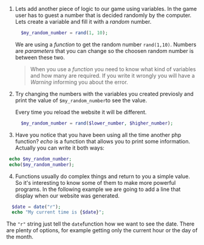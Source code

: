 1. Lets add another piece of logic to our game using variables. In the game user has to guest a number that is decided randomly by the computer. Lets create a variable and fill it with a *random* number.

   ```php
     $my_random_number = rand(1, 10);
    ```

    We are using a *function* to get the random number `rand(1,10)`. Numbers are *parameters* that you can change so the choosen random number is between these two.

    > When you use a *function* you need to know what kind of variables and how many are required. If you write it wrongly you will have a *Warning* informing you about the error.

2. Try changing the numbers with the variables you created previosly and print the value of `$my_random_number`to see the value.

    Every time you reload the website it will be different.

    ```php
      $my_random_number = rand($lower_number, $higher_number);
     ```

3. Have you notice that you have been using all the time another php function? *echo* is a function that allows you to print some information. Actually you can write it both ways:

 ```php
  echo $my_random_number;
  echo($my_random_number);
 ```

4. Functions usually do complex things and return to you a simple value. So it's interesting to know some of them to make more powerful programs. In the following example we are going to add a line that display when our website was generated.

  ```php
    $date = date("r");
    echo "My current time is {$date}";
  ```

  The `"r"` string just tell the `date`function how we want to see the date. There are plenty of options, for example getting only the current hour or the day of the month.
